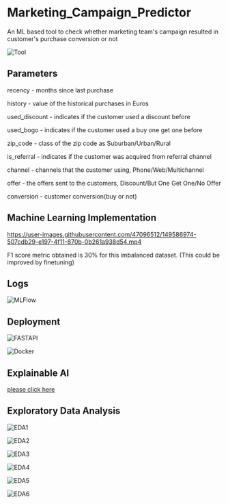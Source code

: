# Marketing_Campaign_Predictor

An ML based tool to check whether marketing team's campaign resulted in customer's purchase conversion or not


![Tool](results/app.JPG?raw=true "Gradio App")

## Parameters ##

recency - months since last purchase

history - value of the historical purchases in Euros

used_discount - indicates if the customer used a discount before

used_bogo - indicates if the customer used a buy one get one before

zip_code - class of the zip code as Suburban/Urban/Rural

is_referral - indicates if the customer was acquired from referral channel

channel - channels that the customer using, Phone/Web/Multichannel

offer - the offers sent to the customers, Discount/But One Get One/No Offer

conversion - customer conversion(buy or not)

## Machine Learning Implementation ##

https://user-images.githubusercontent.com/47096512/149586974-507cdb29-e197-4f11-870b-0b261a938d54.mp4


F1 score metric obtained is 30% for this imbalanced dataset. (This could be improved by finetuning)

## Logs

![MLFlow](results/mlflow.JPG?raw=true "MLFLow")

## Deployment

![FASTAPI](results/fastapi.JPG?raw=true "FASTAPI")

![Docker](results/Docker.JPG?raw=true "Docker")

## Explainable AI

[please click here](results/dashboard.html)

## Exploratory Data Analysis ##

![EDA1](results/EDA1.png?raw=true "EDA1")

![EDA2](results/EDA2.png?raw=true "EDA2")

![EDA3](results/EDA3.png?raw=true "EDA3")

![EDA4](results/EDA4.png?raw=true "EDA4")

![EDA5](results/EDA5.png?raw=true "EDA5")

![EDA6](results/EDA6.png?raw=true "EDA6")










